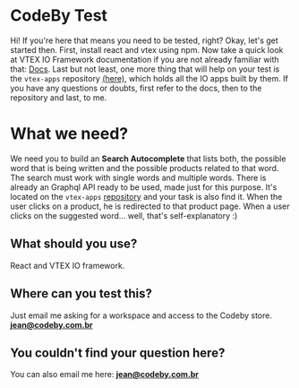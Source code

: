 # CodeBy Test

Hi! If you're here that means you need to be tested, right? Okay, let's get started then. First, install react and vtex using npm. Now take a quick look at VTEX IO Framework documentation if you are not already familiar with that: [Docs](https://help.vtex.com/tracks/vtex-io-getting-started). Last but not least, one more thing that will help on your test is the `vtex-apps` repository [(here)](https://github.com/vtex-apps/), which holds all the IO apps built by them. If you have any questions or doubts, first refer to the docs, then to the repository and last, to me.

# What we need?

We need you to build an **Search Autocomplete** that lists both, the possible word that is being written and the possible products related to that word. The search must work with single words and multiple words. There is already an Graphql API ready to be used, made just for this purpose. It's located on the `vtex-apps` [repository](https://github.com/vtex-apps/) and your task is also find it. When the user clicks on a product, he is redirected to that product page. When a user clicks on the suggested word... well, that's self-explanatory :)

## What should you use?

React and VTEX IO framework.

## Where can you test this?

Just email me asking for a workspace and access to the Codeby store. **jean@codeby.com.br**

## You couldn't find your question here?

You can also email me here: **jean@codeby.com.br**
